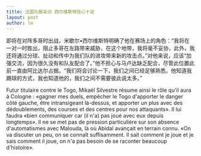 ```yaml
---
title: 法国队报采访 西尔维斯特信心十足 
layout: post
author: lm
---
```

<p>
即将在对阵多哥时出战，米歇尔•西尔维斯特明确了他在赛场上的角色：“我将在一对一时胜出，阻止多哥在左路带来威胁，在这个地带，我将毫不妥协，此外，我还将通过分球、扯动和传中为我们队的进攻带来新的攻击点。”对他来说，应该“加强交流，因为很久没有和队友配合了。”他不担心与马卢达缺乏配合，尽管此位置此前一直由阿比达尔占据。“我们将会讨论一下，我们之间已经足够熟悉。他知道我踢球的方式，我也知道他的，我们之间不需要彼此说太多。”</p>
<p>Futur titulaire contre le Togo, Mikaël Silvestre résume ainsi le rôle qu'il aura à Cologne : «gagner mes duels, empêcher le Togo d'apporter le danger côté gauche, être intransigeant là-dessus, et apporter un plus avec des dédoublements, des courses et des centres pour nos attaquants». Il lui faudra «bien communiquer car (il n'a) pas joué avec eux depuis longtemps». Il ne se met pas de pression particulière sur son absence d'automatismes avec Malouda, là où Abidal avançait en terrain connu. «On va discuter un peu, on se connaît suffisamment. Il sait comment je joue et je sais comment il joue, on n'a pas besoin de se raconter beaucoup d'histoire».</p>

